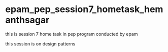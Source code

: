 # epam_pep_session7_hometask_hemanthsagar
this is session 7 home task in pep program conducted by epam

this session is on design patterns
